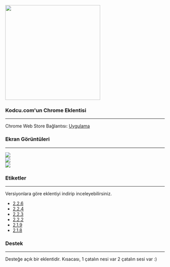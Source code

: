 <img src="https://dl.dropboxusercontent.com/u/15056258/extension/kodcu-logo.gif" width="300px"  ></img>
### Kodcu.com'un Chrome Eklentisi
---
Chrome Web Store Bağlantısı: [Uygulama](https://chrome.google.com/webstore/detail/kodcucom-haberler/cafepeokdfpkikdflnifmopdpcmbojon)

### Ekran Görüntüleri
---

<img src="https://dl.dropboxusercontent.com/u/15056258/extension/tab2.png"  ></img>
<br>
<img src="https://dl.dropboxusercontent.com/u/15056258/extension/tab3.png"  ></img>
<br>
<img src="https://dl.dropboxusercontent.com/u/15056258/extension/tab.png" ></img>

### Etiketler
---
Versiyonlara göre eklentiyi indirip inceleyebilirsiniz.
- [2.2.6](https://github.com/kodcu/chromextension/archive/v2.2.6.zip)
- [2.2.4](https://github.com/kodcu/chromextension/archive/v2.2.4.zip)
- [2.2.3](https://github.com/kodcu/chromextension/archive/v2.2.3.zip)
- [2.2.2](https://github.com/kodcu/chromextension/archive/v2.2.2.zip)
- [2.1.9](https://github.com/kodcu/chromextension/archive/v2.1.9.zip)
- [2.1.8](https://github.com/kodcu/chromextension/archive/v2.1.8.zip)

### Destek
---
Desteğe açık bir eklentidir. Kısacası, 1 çatalın nesi var 2 çatalın sesi var :)

